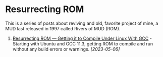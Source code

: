 # Resurrecting ROM

This is a series of posts about reviving and old, favorite project of mine, a MUD last released in 1997 called Rivers of MUD (ROM).

1. [Resurrecting ROM &mdash; Getting it to Compile Under Linux With GCC](./resurrecting-rom/part-1-compiling.md) - Starting with Ubuntu and GCC 11.3, getting ROM to compile and run without any build errors or warnings. _[2023-05-06]_